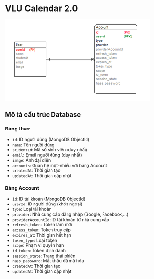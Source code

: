 # VLU Calendar 2.0

![DB ERD Image](/public/idea-images/erd.png)

## Mô tả cấu trúc Database

### Bảng User

- `id`: ID người dùng (MongoDB ObjectId)
- `name`: Tên người dùng
- `studentId`: Mã số sinh viên (duy nhất)
- `email`: Email người dùng (duy nhất)
- `image`: Ảnh đại diện
- `accounts`: Quan hệ một-nhiều với bảng Account
- `createdAt`: Thời gian tạo
- `updatedAt`: Thời gian cập nhật

### Bảng Account

- `id`: ID tài khoản (MongoDB ObjectId)
- `userId`: ID người dùng (khóa ngoại)
- `type`: Loại tài khoản
- `provider`: Nhà cung cấp đăng nhập (Google, Facebook,...)
- `providerAccountId`: ID tài khoản từ nhà cung cấp
- `refresh_token`: Token làm mới
- `access_token`: Token truy cập
- `expires_at`: Thời gian hết hạn
- `token_type`: Loại token
- `scope`: Phạm vi quyền hạn
- `id_token`: Token định danh
- `session_state`: Trạng thái phiên
- `hass_password`: Mật khẩu đã mã hóa
- `createdAt`: Thời gian tạo
- `updatedAt`: Thời gian cập nhật
